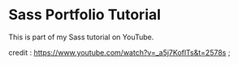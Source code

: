 # Sass Portfolio Tutorial
This is part of my Sass tutorial on YouTube.

credit : https://www.youtube.com/watch?v=_a5j7KoflTs&t=2578s ;
